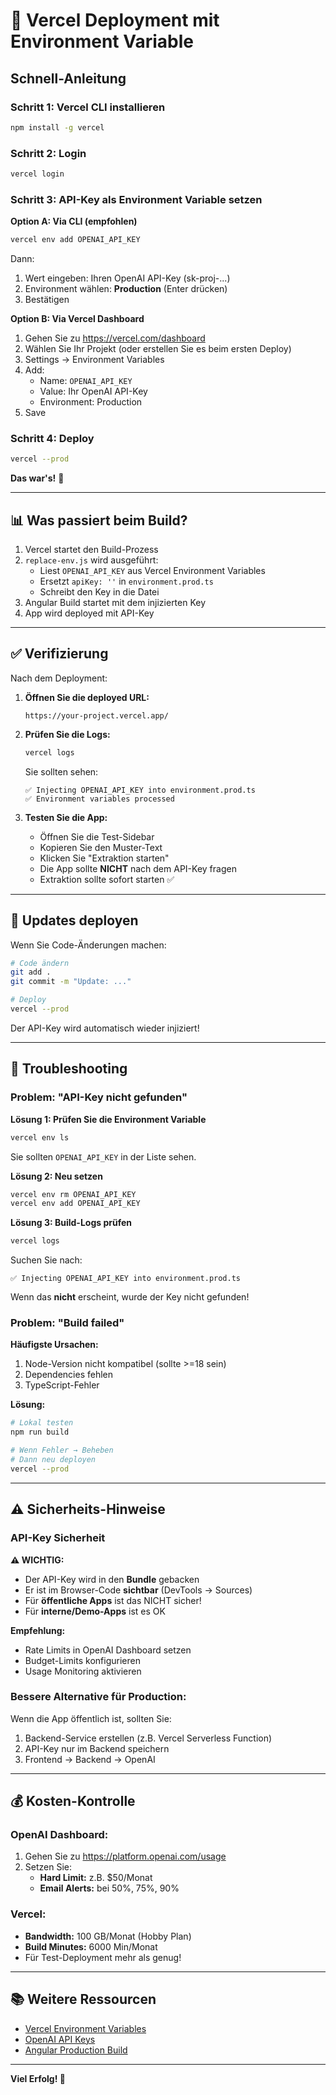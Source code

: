 # 🚀 Vercel Deployment mit Environment Variable

## Schnell-Anleitung

### Schritt 1: Vercel CLI installieren

```bash
npm install -g vercel
```

### Schritt 2: Login

```bash
vercel login
```

### Schritt 3: API-Key als Environment Variable setzen

**Option A: Via CLI (empfohlen)**
```bash
vercel env add OPENAI_API_KEY
```

Dann:
1. Wert eingeben: Ihren OpenAI API-Key (sk-proj-...)
2. Environment wählen: **Production** (Enter drücken)
3. Bestätigen

**Option B: Via Vercel Dashboard**
1. Gehen Sie zu https://vercel.com/dashboard
2. Wählen Sie Ihr Projekt (oder erstellen Sie es beim ersten Deploy)
3. Settings → Environment Variables
4. Add:
   - Name: `OPENAI_API_KEY`
   - Value: Ihr OpenAI API-Key
   - Environment: Production
5. Save

### Schritt 4: Deploy

```bash
vercel --prod
```

**Das war's!** 🎉

---

## 📊 Was passiert beim Build?

1. Vercel startet den Build-Prozess
2. `replace-env.js` wird ausgeführt:
   - Liest `OPENAI_API_KEY` aus Vercel Environment Variables
   - Ersetzt `apiKey: ''` in `environment.prod.ts`
   - Schreibt den Key in die Datei
3. Angular Build startet mit dem injizierten Key
4. App wird deployed mit API-Key

---

## ✅ Verifizierung

Nach dem Deployment:

1. **Öffnen Sie die deployed URL:**
   ```
   https://your-project.vercel.app/
   ```

2. **Prüfen Sie die Logs:**
   ```bash
   vercel logs
   ```
   
   Sie sollten sehen:
   ```
   ✅ Injecting OPENAI_API_KEY into environment.prod.ts
   ✅ Environment variables processed
   ```

3. **Testen Sie die App:**
   - Öffnen Sie die Test-Sidebar
   - Kopieren Sie den Muster-Text
   - Klicken Sie "Extraktion starten"
   - Die App sollte **NICHT** nach dem API-Key fragen
   - Extraktion sollte sofort starten ✅

---

## 🔄 Updates deployen

Wenn Sie Code-Änderungen machen:

```bash
# Code ändern
git add .
git commit -m "Update: ..."

# Deploy
vercel --prod
```

Der API-Key wird automatisch wieder injiziert!

---

## 🔧 Troubleshooting

### Problem: "API-Key nicht gefunden"

**Lösung 1: Prüfen Sie die Environment Variable**
```bash
vercel env ls
```

Sie sollten `OPENAI_API_KEY` in der Liste sehen.

**Lösung 2: Neu setzen**
```bash
vercel env rm OPENAI_API_KEY
vercel env add OPENAI_API_KEY
```

**Lösung 3: Build-Logs prüfen**
```bash
vercel logs
```

Suchen Sie nach:
```
✅ Injecting OPENAI_API_KEY into environment.prod.ts
```

Wenn das **nicht** erscheint, wurde der Key nicht gefunden!

### Problem: "Build failed"

**Häufigste Ursachen:**
1. Node-Version nicht kompatibel (sollte >=18 sein)
2. Dependencies fehlen
3. TypeScript-Fehler

**Lösung:**
```bash
# Lokal testen
npm run build

# Wenn Fehler → Beheben
# Dann neu deployen
vercel --prod
```

---

## ⚠️ Sicherheits-Hinweise

### API-Key Sicherheit

**⚠️ WICHTIG:**
- Der API-Key wird in den **Bundle** gebacken
- Er ist im Browser-Code **sichtbar** (DevTools → Sources)
- Für **öffentliche Apps** ist das NICHT sicher!
- Für **interne/Demo-Apps** ist es OK

**Empfehlung:**
- Rate Limits in OpenAI Dashboard setzen
- Budget-Limits konfigurieren
- Usage Monitoring aktivieren

### Bessere Alternative für Production:

Wenn die App öffentlich ist, sollten Sie:
1. Backend-Service erstellen (z.B. Vercel Serverless Function)
2. API-Key nur im Backend speichern
3. Frontend → Backend → OpenAI

---

## 💰 Kosten-Kontrolle

### OpenAI Dashboard:
1. Gehen Sie zu https://platform.openai.com/usage
2. Setzen Sie:
   - **Hard Limit:** z.B. $50/Monat
   - **Email Alerts:** bei 50%, 75%, 90%

### Vercel:
- **Bandwidth:** 100 GB/Monat (Hobby Plan)
- **Build Minutes:** 6000 Min/Monat
- Für Test-Deployment mehr als genug!

---

## 📚 Weitere Ressourcen

- [Vercel Environment Variables](https://vercel.com/docs/environment-variables)
- [OpenAI API Keys](https://platform.openai.com/api-keys)
- [Angular Production Build](https://angular.io/guide/deployment)

---

**Viel Erfolg! 🚀**
